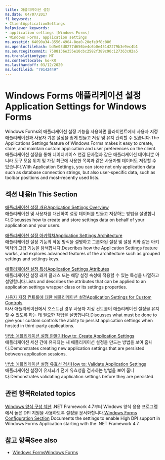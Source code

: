 ```yaml
---
title: 애플리케이션 설정
ms.date: 04/07/2017
f1_keywords:
- ClientApplicationSettings
helpviewer_keywords:
- application settings [Windows Forms]
- Windows Forms, application settings
ms.assetid: 64090a34-8556-4904-8ea0-20efe9f8c886
ms.openlocfilehash: bd5e03d0277d656be4c6b0e45142279b3e9ec4b1
ms.sourcegitcommit: 7588136e355e10cbc2582f389c90c127363c02a5
ms.translationtype: MT
ms.contentlocale: ko-KR
ms.lasthandoff: 03/12/2020
ms.locfileid: "79142449"
---
```

# <a name="application-settings-for-windows-forms"></a><span data-ttu-id="f94a1-102">Windows Forms 애플리케이션 설정</span><span class="sxs-lookup"><span data-stu-id="f94a1-102">Application Settings for Windows Forms</span></span>
<span data-ttu-id="f94a1-103">Windows Forms의 애플리케이션 설정 기능을 사용하면 클라이언트에서 사용자 지정 애플리케이션과 사용자 기본 설정을 쉽게 만들고 저장 및 유지 관리할 수 있습니다.</span><span class="sxs-lookup"><span data-stu-id="f94a1-103">The Applications Settings feature of Windows Forms makes it easy to create, store, and maintain custom application and user preferences on the client.</span></span> <span data-ttu-id="f94a1-104">애플리케이션 설정을 통해 데이터베이스 연결 문자열과 같은 애플리케이션 데이터뿐 아니라 도구 모음 위치 및 가장 최근에 사용한 목록과 같은 사용자별 데이터도 저장할 수 있습니다.</span><span class="sxs-lookup"><span data-stu-id="f94a1-104">With Application Settings, you can store not only application data such as database connection strings, but also user-specific data, such as toolbar positions and most-recently used lists.</span></span>  
  
## <a name="in-this-section"></a><span data-ttu-id="f94a1-105">섹션 내용</span><span class="sxs-lookup"><span data-stu-id="f94a1-105">In This Section</span></span>  
 [<span data-ttu-id="f94a1-106">애플리케이션 설정 개요</span><span class="sxs-lookup"><span data-stu-id="f94a1-106">Application Settings Overview</span></span>](application-settings-overview.md)  
 <span data-ttu-id="f94a1-107">애플리케이션 및 사용자를 대신하여 설정 데이터를 만들고 저장하는 방법을 설명합니다.</span><span class="sxs-lookup"><span data-stu-id="f94a1-107">Discusses how to create and store settings data on behalf of your application and your users.</span></span>  
  
 [<span data-ttu-id="f94a1-108">애플리케이션 설정 아키텍처</span><span class="sxs-lookup"><span data-stu-id="f94a1-108">Application Settings Architecture</span></span>](application-settings-architecture.md)  
 <span data-ttu-id="f94a1-109">애플리케이션 설정 기능의 작동 방식을 설명하고 그룹화된 설정 및 설정 키와 같은 아키텍처의 고급 기능을 탐색합니다.</span><span class="sxs-lookup"><span data-stu-id="f94a1-109">Describes how the Application Settings feature works, and explores advanced features of the architecture such as grouped settings and settings keys.</span></span>  
  
 [<span data-ttu-id="f94a1-110">애플리케이션 설정 특성</span><span class="sxs-lookup"><span data-stu-id="f94a1-110">Application Settings Attributes</span></span>](application-settings-attributes.md)  
 <span data-ttu-id="f94a1-111">애플리케이션 설정 래퍼 클래스 또는 해당 설정 속성에 적용할 수 있는 특성을 나열하고 설명합니다.</span><span class="sxs-lookup"><span data-stu-id="f94a1-111">Lists and describes the attributes that can be applied to an application settings wrapper class or its settings properties.</span></span>  
  
 [<span data-ttu-id="f94a1-112">사용자 지정 컨트롤에 대한 애플리케이션 설정</span><span class="sxs-lookup"><span data-stu-id="f94a1-112">Application Settings for Custom Controls</span></span>](application-settings-for-custom-controls.md)  
 <span data-ttu-id="f94a1-113">타사 애플리케이션에서 호스트된 경우 사용자 지정 컨트롤이 애플리케이션 설정을 유지할 수 있도록 하는 데 필요한 작업을 설명합니다.</span><span class="sxs-lookup"><span data-stu-id="f94a1-113">Discusses what must be done to give your custom controls the ability to persist application settings when hosted in third-party applications.</span></span>  
  
 [<span data-ttu-id="f94a1-114">방법: 애플리케이션 설정 만들기</span><span class="sxs-lookup"><span data-stu-id="f94a1-114">How to: Create Application Settings</span></span>](how-to-create-application-settings.md)  
 <span data-ttu-id="f94a1-115">애플리케이션 세션 간에 유지되는 새 애플리케이션 설정을 만드는 방법을 보여 줍니다.</span><span class="sxs-lookup"><span data-stu-id="f94a1-115">Demonstrates creating new application settings that are persisted between application sessions.</span></span>  
  
 [<span data-ttu-id="f94a1-116">방법: 애플리케이션 설정 유효성 검사</span><span class="sxs-lookup"><span data-stu-id="f94a1-116">How to: Validate Application Settings</span></span>](how-to-validate-application-settings.md)  
 <span data-ttu-id="f94a1-117">애플리케이션 설정이 유지되기 전에 유효성을 검사하는 방법을 보여 줍니다.</span><span class="sxs-lookup"><span data-stu-id="f94a1-117">Demonstrates validating application settings before they are persisted.</span></span>  
  
## <a name="related-topics"></a><span data-ttu-id="f94a1-118">관련 항목</span><span class="sxs-lookup"><span data-stu-id="f94a1-118">Related topics</span></span>

<span data-ttu-id="f94a1-119">[Windows 양식 구성 섹션](../../configure-apps/file-schema/winforms/index.md) .NET Framework 4.7부터 Windows 양식 응용 프로그램에서 높은 DPI 지원을 사용하도록 설정을 문서화합니다.</span><span class="sxs-lookup"><span data-stu-id="f94a1-119">[Windows Forms Configuration Section](../../configure-apps/file-schema/winforms/index.md) Documents the settings to enable High DPI support in Windows Forms Application starting with the .NET Framework 4.7.</span></span>

## <a name="see-also"></a><span data-ttu-id="f94a1-120">참고 항목</span><span class="sxs-lookup"><span data-stu-id="f94a1-120">See also</span></span>

- [<span data-ttu-id="f94a1-121">Windows Forms</span><span class="sxs-lookup"><span data-stu-id="f94a1-121">Windows Forms</span></span>](../index.md)
